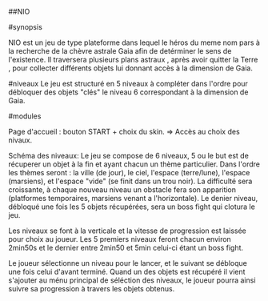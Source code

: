 ##NIO

#synopsis

NIO est un jeu de type plateforme dans lequel le héros du meme nom pars à la recherche de la chèvre astrale Gaia afin de detérminer le sens de l'existence. Il traversera plusieurs plans astraux , après avoir quitter la Terre , pour collecter différents objets lui donnant accès à la dimension de Gaia.

#niveaux Le jeu est structuré en 5 niveaux à compléter dans l'ordre pour débloquer des objets "clés" le niveau 6 correspondant à la dimension de Gaia.

#modules

Page d'accueil : bouton START + choix du skin. => Accès au choix des nivaux.

Schéma des niveaux: Le jeu se compose de 6 niveaux, 5 ou le but est de récuperer un objet à la fin et ayant chacun un thème particulier. Dans l'ordre les thèmes seront : la ville (de jour), le ciel, l'espace (terre/lune), l'espace (marsiens), et l'espace "vide" (se finit dans un trou noir). La difficulté sera croissante, à chaque nouveau niveau un obstacle fera son apparition (platformes temporaires, marsiens venant a l'horizontale). Le denier niveau, débloqué une fois les 5 objets récupérées, sera un boss fight qui clotura le jeu.

Les niveaux se font à la verticale et la vitesse de progression est laissée pour choix au joueur. Les 5 premiers niveaux feront chacun environ 2min50s et le dernier entre 2min50 et 5min celui-ci étant un boss fight.

Le joueur sélectionne un niveau pour le lancer, et le suivant se débloque une fois celui d'avant terminé. Quand un des objets est récupéré il vient s'ajouter au ménu principal de séléction des niveaux, le joueur pourra ainsi suivre sa progression à travers les objets obtenus.